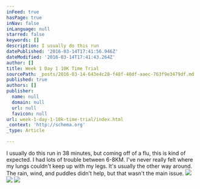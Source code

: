 ```yaml
---
inFeed: true
hasPage: true
inNav: false
inLanguage: null
starred: false
keywords: []
description: I usually do this run
datePublished: '2016-03-14T17:41:56.946Z'
dateModified: '2016-03-14T17:41:43.264Z'
author: []
title: Week 1 Day 1 10K Time Trial
sourcePath: _posts/2016-03-14-643e4c28-f48f-48df-aaec-763f9e3479df.md
published: true
authors: []
publisher:
  name: null
  domain: null
  url: null
  favicon: null
url: week-1-day-1-10k-time-trial/index.html
_context: 'http://schema.org'
_type: Article

---
```

I usually do this run in 38 minutes, but coming off of a flu, this is kind of expected. I had lots of trouble between 6-8KM. I've never really felt where my lungs couldn't keep up with my legs. It's usually the other way around. The rain, wind, and puddles didn't help, but that wasn't the main issue.
![](https://s3-us-west-2.amazonaws.com/the-grid-img/p/dd1c10f4d9b2939b6ff192206316f14accaa3ecb.png)
![](https://s3-us-west-2.amazonaws.com/the-grid-img/p/6c4771f70a31919fd6e0976b8b1411cb5124f309.png)
![](https://the-grid-user-content.s3-us-west-2.amazonaws.com/6a50923a-d04f-432e-a09c-450c8d28f6f1.png)